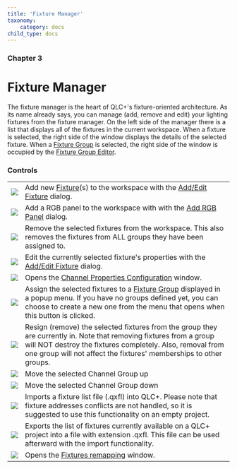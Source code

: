```yaml
---
title: 'Fixture Manager'
taxonomy:
    category: docs
child_type: docs
---
```


### Chapter 3

# Fixture Manager
The fixture manager is the heart of QLC+'s fixture-oriented architecture. As its name already says, you can manage (add, remove and edit) your lighting fixtures from the fixture manager. On the left side of the manager there is a list that displays all of the fixtures in the current workspace. When a fixture is selected, the right side of the window displays the details of the selected fixture. When a [Fixture Group](/basics/glossary-and-concepts#fixture-group) is selected, the right side of the window is occupied by the [Fixture Group Editor](fixture-group-editor).

### Controls

|     |     |
| --- | --- |
| ![](/basics/edit_add.png) | Add new [Fixture](/basics/glossary-and-concepts#fixtures)(s) to the workspace with the [Add/Edit Fixture](add-edit-fixtures) dialog. |
| ![](/basics/rgbpanel.png) | Add a RGB panel to the workspace with with the [Add RGB Panel](add-rgb-panel) dialog. |
| ![](/basics/edit_remove.png) | Remove the selected fixtures from the workspace. This also removes the fixtures from ALL groups they have been assigned to. |
| ![](/basics/configure.png) | Edit the currently selected fixture's properties with the [Add/Edit Fixture](add-edit-fixtures) dialog. |
| ![](/basics/fade.png) | Opens the [Channel Properties Configuration](channelproperties.html) window. |
| ![](/basics/group.png) | Assign the selected fixtures to a [Fixture Group](/basics/glossary-and-concepts#fixture-group) displayed in a popup menu. If you have no groups defined yet, you can choose to create a new one from the menu that opens when this button is clicked. |
| ![](/basics/ungroup.png) | Resign (remove) the selected fixtures from the group they are currently in. Note that removing fixtures from a group will NOT destroy the fixtures completely. Also, removal from one group will not affect the fixtures' memberships to other groups. |
| ![](/basics/up.png) | Move the selected Channel Group up |
| ![](/basics/down.png) | Move the selected Channel Group down |
| ![](/basics/fileimport.png) | Imports a fixture list file (.qxfl) into QLC+. Please note that fixture addresses conflicts are not handled, so it is suggested to use this functionality on an empty project. |
| ![](/basics/fileexport.png) | Exports the list of fixtures currently available on a QLC+ project into a file with extension .qxfl. This file can be used afterward with the import functionality. |
| ![](/basics/remap.png) | Opens the [Fixtures remapping](fixture-remapping) window. |
